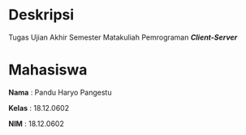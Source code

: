 # Deskripsi

Tugas Ujian Akhir Semester Matakuliah Pemrograman ***Client-Server***

# Mahasiswa

**Nama** : Pandu Haryo Pangestu

**Kelas** : 18.12.0602

**NIM** : 18.12.0602
